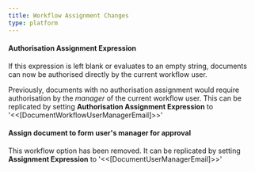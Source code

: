 ```yaml
---
title: Workflow Assignment Changes
type: platform
---
```


#### Authorisation Assignment Expression

If this expression is left blank or evaluates to an empty string, documents can now be authorised directly by the current workflow user. 

Previously, documents with no authorisation assignment would require authorisation by the *manager* of the current workflow user. This can be replicated by setting **Authorisation Assignment Expression** to &apos;&lt;&lt;[DocumentWorkflowUserManagerEmail]&gt;&gt;&apos;

#### Assign document to form user's manager for approval

This workflow option has been removed. It can be replicated by setting **Assignment Expression** to &apos;&lt;&lt;[DocumentUserManagerEmail]&gt;&gt;&apos;